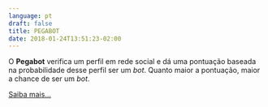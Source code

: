 ```yaml
---
language: pt
draft: false
title: PEGABOT
date: 2018-01-24T13:51:23-02:00
---
```


O **Pegabot** verifica um perfil em rede social e dá uma pontuação baseada na probabilidade desse perfil ser um _bot_. Quanto maior a pontuação, maior a chance de ser um _bot_.

[Saiba mais...](/faq/)
